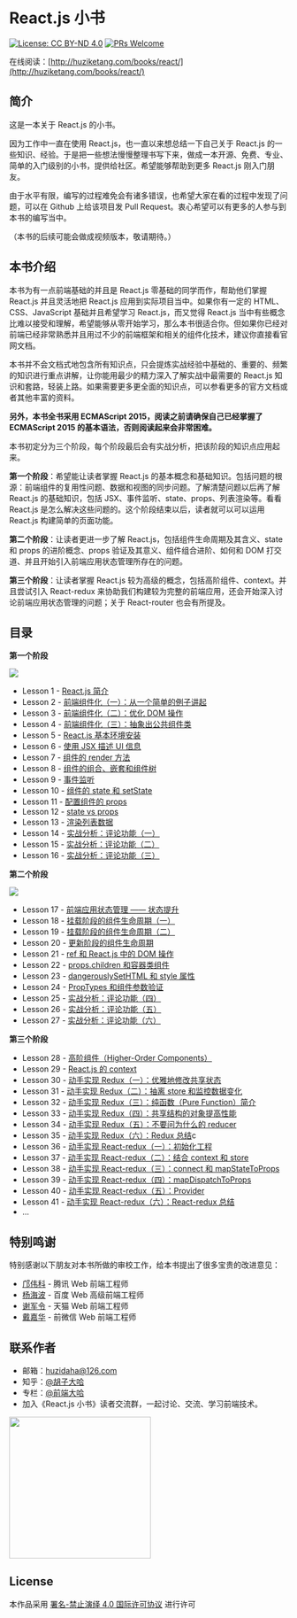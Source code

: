 # React.js 小书
[![License: CC BY-ND 4.0](https://img.shields.io/badge/License-CC%20BY--ND%204.0-blue.svg)](https://creativecommons.org/licenses/by-nd/4.0/legalcode)
[![PRs Welcome](https://img.shields.io/badge/PRs-welcome-brightgreen.svg)](CONTRIBUTING.md)

在线阅读：[http://huziketang.com/books/react/](http://huziketang.com/books/react/)

## 简介
这是一本关于 React.js 的小书。

因为工作中一直在使用 React.js，也一直以来想总结一下自己关于 React.js 的一些知识、经验。于是把一些想法慢慢整理书写下来，做成一本开源、免费、专业、简单的入门级别的小书，提供给社区。希望能够帮助到更多 React.js 刚入门朋友。

由于水平有限，编写的过程难免会有诸多错误，也希望大家在看的过程中发现了问题，可以在 Github 上给该项目发 Pull Request。衷心希望可以有更多的人参与到本书的编写当中。

（本书的后续可能会做成视频版本，敬请期待。）

## 本书介绍

本书为有一点前端基础的并且是 React.js 零基础的同学而作，帮助他们掌握 React.js 并且灵活地把 React.js 应用到实际项目当中。如果你有一定的 HTML、CSS、JavaScript 基础并且希望学习 React.js，而又觉得 React.js 当中有些概念比难以接受和理解，希望能够从零开始学习，那么本书很适合你。但如果你已经对前端已经非常熟悉并且用过不少的前端框架和相关的组件化技术，建议你直接看官网文档。

本书并不会文档式地包含所有知识点，只会提炼实战经验中基础的、重要的、频繁的知识进行重点讲解，让你能用最少的精力深入了解实战中最需要的 React.js 知识和套路，轻装上路。如果需要更多更全面的知识点，可以参看更多的官方文档或者其他丰富的资料。

**另外，本书全书采用 ECMAScript 2015，阅读之前请确保自己已经掌握了 ECMAScript 2015 的基本语法，否则阅读起来会非常困难。**

本书初定分为三个阶段，每个阶段最后会有实战分析，把该阶段的知识点应用起来。

**第一个阶段**：希望能让读者掌握 React.js 的基本概念和基础知识。包括问题的根源：前端组件的复用性问题、数据和视图的同步问题。了解清楚问题以后再了解 React.js 的基础知识，包括 JSX、事件监听、state、props、列表渲染等。看看 React.js 是怎么解决这些问题的。这个阶段结束以后，读者就可以可以运用 React.js 构建简单的页面功能。

**第二个阶段**：让读者更进一步了解 React.js，包括组件生命周期及其含义、state 和 props 的进阶概念、props 验证及其意义、组件组合进阶、如何和 DOM 打交道、并且开始引入前端应用状态管理所存在的问题。

**第三个阶段**：让读者掌握 React.js 较为高级的概念，包括高阶组件、context。并且尝试引入 React-redux 来协助我们构建较为完整的前端应用，还会开始深入讨论前端应用状态管理的问题；关于 React-router 也会有所提及。

## 目录

**第一个阶段**

![](https://img.shields.io/badge/已完成-100%25-brightgreen.svg)

* Lesson 1 - [React.js 简介](http://huziketang.com/books/react/lesson1)
* Lesson 2 - [前端组件化（一）：从一个简单的例子讲起](http://huziketang.com/books/react/lesson2)
* Lesson 3 - [前端组件化（二）：优化 DOM 操作](http://huziketang.com/books/react/lesson3)
* Lesson 4 - [前端组件化（三）：抽象出公共组件类](http://huziketang.com/books/react/lesson4)
* Lesson 5 - [React.js 基本环境安装](http://huziketang.com/books/react/lesson5)
* Lesson 6 - [使用 JSX 描述 UI 信息](http://huziketang.com/books/react/lesson6)
* Lesson 7 - [组件的 render 方法](http://huziketang.com/books/react/lesson7)
* Lesson 8 - [组件的组合、嵌套和组件树](http://huziketang.com/books/react/lesson8)
* Lesson 9 - [事件监听](http://huziketang.com/books/react/lesson9)
* Lesson 10 - [组件的 state 和 setState](http://huziketang.com/books/react/lesson10)
* Lesson 11 - [配置组件的 props](http://huziketang.com/books/react/lesson11)
* Lesson 12 - [state vs props](http://huziketang.com/books/react/lesson12)
* Lesson 13 - [渲染列表数据](http://huziketang.com/books/react/lesson13)
* Lesson 14 - [实战分析：评论功能（一）](http://huziketang.com/books/react/lesson14)
* Lesson 15 - [实战分析：评论功能（二）](http://huziketang.com/books/react/lesson15)
* Lesson 16 - [实战分析：评论功能（三）](http://huziketang.com/books/react/lesson16)

**第二个阶段**

![](https://img.shields.io/badge/已完成-100%25-brightgreen.svg)

* Lesson 17 - [前端应用状态管理 —— 状态提升](http://huziketang.com/books/react/lesson17)
* Lesson 18 - [挂载阶段的组件生命周期（一）](http://huziketang.com/books/react/lesson18)
* Lesson 19 - [挂载阶段的组件生命周期（二）](http://huziketang.com/books/react/lesson19)
* Lesson 20 - [更新阶段的组件生命周期](http://huziketang.com/books/react/lesson20)
* Lesson 21 - [ref 和 React.js 中的 DOM 操作](http://huziketang.com/books/react/lesson21)
* Lesson 22 - [props.children 和容器类组件](http://huziketang.com/books/react/lesson22)
* Lesson 23 - [dangerouslySetHTML 和 style 属性](http://huziketang.com/books/react/lesson23)
* Lesson 24 - [PropTypes 和组件参数验证](http://huziketang.com/books/react/lesson24)
* Lesson 25 - [实战分析：评论功能（四）](http://huziketang.com/books/react/lesson25)
* Lesson 26 - [实战分析：评论功能（五）](http://huziketang.com/books/react/lesson26)
* Lesson 27 - [实战分析：评论功能（六）](http://huziketang.com/books/react/lesson27)

**第三个阶段**

* Lesson 28 - [高阶组件（Higher-Order Components）](http://huziketang.com/books/react/lesson28)
* Lesson 29 - [React.js 的 context](http://huziketang.com/books/react/lesson29)
* Lesson 30 - [动手实现 Redux（一）：优雅地修改共享状态](http://huziketang.com/books/react/lesson30)
* Lesson 31 - [动手实现 Redux（二）：抽离 store 和监控数据变化](http://huziketang.com/books/react/lesson31)
* Lesson 32 - [动手实现 Redux（三）：纯函数（Pure Function）简介](http://huziketang.com/books/react/lesson32)
* Lesson 33 - [动手实现 Redux（四）：共享结构的对象提高性能](http://huziketang.com/books/react/lesson33)
* Lesson 34 - [动手实现 Redux（五）：不要问为什么的 reducer](http://huziketang.com/books/react/lesson34)
* Lesson 35 - [动手实现 Redux（六）：Redux 总结](http://huziketang.com/books/react/lesson35)c
* Lesson 36 - [动手实现 React-redux（一）：初始化工程](http://huziketang.com/books/react/lesson36)
* Lesson 37 - [动手实现 React-redux（二）：结合 context 和 store](http://huziketang.com/books/react/lesson37)
* Lesson 38 - [动手实现 React-redux（三）：connect 和 mapStateToProps](http://huziketang.com/books/react/lesson38)
* Lesson 39 - [动手实现 React-redux（四）：mapDispatchToProps](http://huziketang.com/books/react/lesson39)
* Lesson 40 - [动手实现 React-redux（五）：Provider](http://huziketang.com/books/react/lesson40)
* Lesson 41 - [动手实现 React-redux（六）：React-redux 总结](http://huziketang.com/books/react/lesson41)
* ...

## 特别鸣谢

特别感谢以下朋友对本书所做的审校工作，给本书提出了很多宝贵的改进意见：

* [邝伟科](https://github.com/kuangwk/) - 腾讯 Web 前端工程师
* [杨海波](https://github.com/hipoyang/) - 百度 Web 高级前端工程师
* [谢军令](https://github.com/brucexiejunling/) - 天猫 Web 前端工程师
* [戴嘉华](https://github.com/livoras/) - 前微信 Web 前端工程师

## 联系作者

* 邮箱：huzidaha@126.com
* 知乎：[@胡子大哈](https://www.zhihu.com/people/hu-zi-da-ha)
* 专栏：[@前端大哈](https://zhuanlan.zhihu.com/qianduandaha)
* 加入《React.js 小书》读者交流群，一起讨论、交流、学习前端技术。

<img width='256px' src='http://huzidaha.github.io/static/assets/img/wechat-user.jpeg' />


## License

本作品采用 [署名-禁止演绎 4.0 国际许可协议](https://creativecommons.org/licenses/by-nd/4.0/legalcode) 进行许可

